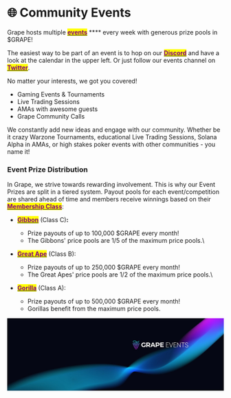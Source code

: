 # 🌐 Community Events

Grape hosts multiple [<mark style="color:purple;">**events**</mark>](https://twitter.com/EventsGrape) **** every week with generous prize pools in $GRAPE!

The easiest way to be part of an event is to hop on our [<mark style="color:purple;">**Discord**</mark>](https://discord.gg/greatape) and have a look at the calendar in the upper left. Or just follow our events channel on [<mark style="color:purple;">**Twitter**</mark>](https://twitter.com/EventsGrape).&#x20;

No matter your interests, we got you covered!

* Gaming Events & Tournaments
* Live Trading Sessions
* AMAs with awesome guests
* Grape Community Calls

We constantly add new ideas and engage with our community. Whether be it crazy Warzone Tournaments, educational Live Trading Sessions, Solana Alpha in AMAs, or high stakes poker events with other communities - you name it!



### Event Prize Distribution

In Grape, we strive towards rewarding involvement. This is why our Event Prizes are split in a tiered system. Payout pools for each event/competition are shared ahead of time and members receive winnings based on their [<mark style="color:purple;">**Membership Class**</mark>](broken-reference):

* [<mark style="color:purple;">**Gibbon**</mark>](membership-classes.md#class-c-gibbon) (Class C)**:**
  * Prize payouts of up to 100,000 $GRAPE every month!
  * The Gibbons' price pools are 1/5 of the maximum price pools.\

* [<mark style="color:purple;">**Great Ape**</mark>](membership-classes.md#class-b-great-ape) (Class B):&#x20;
  * Prize payouts of up to 250,000 $GRAPE every month!
  * The Great Apes' price pools are 1/2 of the maximum price pools.\

* [<mark style="color:purple;">**Gorilla**</mark>](membership-classes.md#class-a-gorilla) (Class A):
  * Prize payouts of up to 500,000 $GRAPE every month!
  * Gorillas benefit from the maximum price pools.

![](<../../.gitbook/assets/Grape Events.jfif>)
